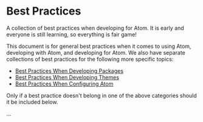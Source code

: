 # Best Practices

A collection of best practices when developing for Atom. It is early and
everyone is still learning, so everything is fair game!

This document is for general best practices when it comes to using Atom,
developing with Atom, and developing for Atom. We also have separate
collections of best practices for the following more specific topics:

- [Best Practices When Developing Packages](PackageGuides/BestPractices.md)
- [Best Practices When Developing Themes](ThemeGuides/BestPractices.md)
- [Best Practices When Configuring Atom](ConfigurationGuides/BestPractices.md)

Only if a best practice doesn't belong in one of the above categories should
it be included below.

...
